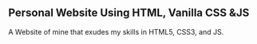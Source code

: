 ## Personal Website Using HTML, Vanilla CSS &JS
A Website of mine that exudes my skills in HTML5, CSS3, and JS.

